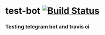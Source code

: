 # test-bot [![Build Status](https://travis-ci.org/Sviatik/test-bot.svg?branch=master)](https://travis-ci.org/Sviatik/test-bot)
### Testing telegram bot and travis ci
